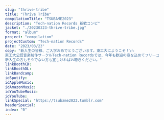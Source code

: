 ```yaml
---
slug: "thrive-tribe"
title: "Thrive Tribe"
compilationTitle: "TSUBAME2023"
description: "Tech-nation Records 新歓コンピ"
jacket: "./20230323-thrive-tribe.jpg"
format: "album"
project: "compilation"
projectCustom: "Tech-nation Records"
date: "2023/03/23"
copy: "新入生の皆様、ご入学おめでとうございます。東工大にようこそ！\n
東工大公認音楽制作サークルTech-nation Recordsでは、今年も歓迎の意を込めてフリーコンピレーションを制作いたしました。\n
新入生の方もそうでない方も宜しければお聴きください。"
linkBoothCD: 
linkBoothDL: 
linkBandcamp: 
idSpotify: 
idAppleMusic: 
idAmazonMusic: 
idYouTubeMusic: 
idYouTube: 
linkSpecial: "https://tsubame2023.tumblr.com"
headerSpecial: 
index: "0"
---
```

